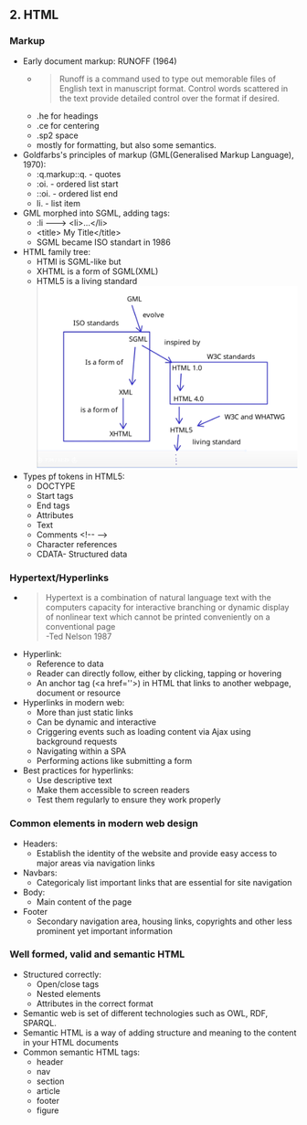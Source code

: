 ## 2. HTML
### Markup
- Early document markup: RUNOFF (1964)
    - >Runoff is a command used to type out memorable files of English text in manuscript format. Control words scattered in the text provide detailed control over the format if desired.
    - .he for headings
    - .ce for centering
    - .sp2 space 
    - mostly for formatting, but also some semantics.
- Goldfarbs's principles of markup (GML(Generalised Markup Language), 1970):
    - :q.markup::q. - quotes
    - :oi. - ordered list start
    - ::oi. - ordered list end
    - li. - list item
- GML morphed into SGML, adding tags:
    - :li ---> \<li>...\</li>
    - \<title> My Title\</title>
    - SGML became ISO standart in 1986
- HTML family tree:
    - HTMl is SGML-like but
    - XHTML is a form of SGML(XML)
    - HTML5 is a living standard
    ![alt text](image.png)
- Types pf tokens in HTML5:
    - DOCTYPE
    - Start tags
    - End tags
    - Attributes
    - Text 
    - Comments \<!-- -->
    - Character references
    - CDATA- Structured data

### Hypertext/Hyperlinks

- >Hypertext is a combination of natural language text with the computers capacity for interactive branching or dynamic display of nonlinear text which cannot be printed conveniently on a conventional page  
-Ted Nelson 1987
- Hyperlink:
    - Reference to data
    - Reader can directly follow, either by clicking, tapping or hovering
    - An anchor tag (\<a href=''>) in HTML that links to another webpage, document or resource
- Hyperlinks in modern web:
    - More than just static links
    - Can be dynamic and interactive
    - Criggering events such as loading content via Ajax using background requests
    - Navigating within a SPA
    - Performing actions like submitting a form
- Best practices for hyperlinks:
    - Use descriptive text
    - Make them accessible to screen readers
    - Test them regularly to ensure they work properly

### Common elements in modern web design
- Headers:
    - Establish the identity of the website and provide easy access to major areas via navigation links
- Navbars:
    - Categoricaly list important links that are essential for site navigation
- Body:
    - Main content of the page
- Footer
    - Secondary navigation area, housing links, copyrights and other less prominent yet important information

### Well formed, valid and semantic HTML
- Structured correctly:
    - Open/close tags
    - Nested elements
    - Attributes in the correct format
- Semantic web is set of different technologies such as OWL, RDF, SPARQL.
- Semantic HTML is a way of adding structure and meaning to the content in your HTML documents
- Common semantic HTML tags:
    - header
    - nav 
    - section
    - article
    - footer
    - figure
